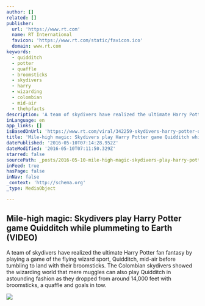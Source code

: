 ```yaml
---
author: []
related: []
publisher:
  url: 'https://www.rt.com'
  name: RT International
  favicon: 'https://www.rt.com/static/favicon.ico'
  domain: www.rt.com
keywords:
  - quidditch
  - potter
  - quaffle
  - broomsticks
  - skydivers
  - harry
  - wizarding
  - colombian
  - mid-air
  - thehpfacts
description: 'A team of skydivers have realized the ultimate Harry Potter fan fantasy by playing a game of the flying wizard sport, Quidditch, mid-air before tumbling to land with their broomsticks. The Colombian skydivers showed the wizarding world that mere muggles can also play Quidditch in astounding fashion as they dropped from around 14,000 feet with broomsticks, a quaffle and goals in tow.'
inLanguage: en
app_links: []
isBasedOnUrl: 'https://www.rt.com/viral/342259-skydivers-harry-potter-quidditch/'
title: 'Mile-high magic: Skydivers play Harry Potter game Quidditch while plummeting to Earth (VIDEO)'
datePublished: '2016-05-10T07:14:28.952Z'
dateModified: '2016-05-10T07:11:50.329Z'
starred: false
sourcePath: _posts/2016-05-10-mile-high-magic-skydivers-play-harry-potter-game-quidditch.md
inFeed: true
hasPage: false
inNav: false
_context: 'http://schema.org'
_type: MediaObject

---
```

<article style=""><h1>Mile-high magic: Skydivers play Harry Potter game Quidditch while plummeting to Earth (VIDEO)</h1><p>A team of skydivers have realized the ultimate Harry Potter fan fantasy by playing a game of the flying wizard sport, Quidditch, mid-air before tumbling to land with their broomsticks. The Colombian skydivers showed the wizarding world that mere muggles can also play Quidditch in astounding fashion as they dropped from around 14,000 feet with broomsticks, a quaffle and goals in tow.</p><img src="https://cdn.rt.com/files/2016.05/article/572f0e44c461889a528b456d.jpg" /></article>